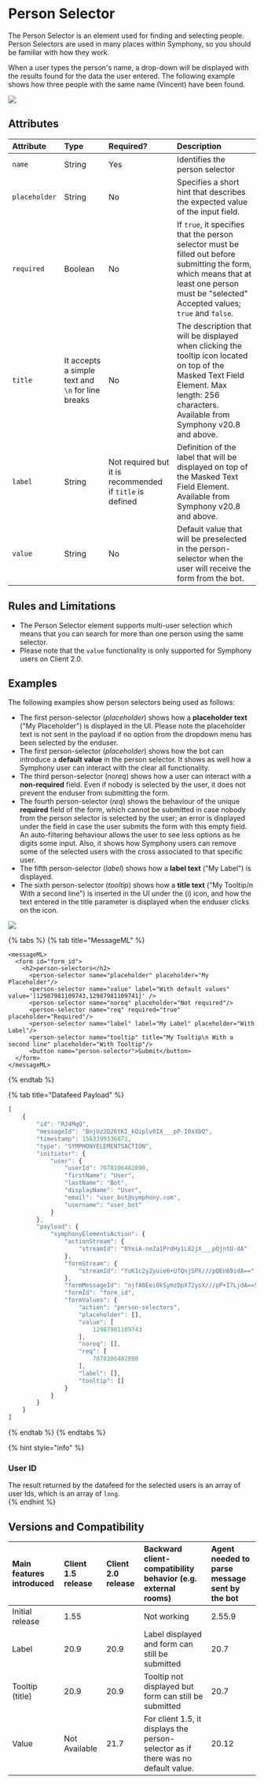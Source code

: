 # Person Selector

The Person Selector is an element used for finding and selecting people. Person Selectors are used in many places within Symphony, so you should be familiar with how they work.

When a user types the person's name, a drop-down will be displayed with the results found for the data the user entered. The following example shows how three people with the same name \(Vincent\) have been found.

![](../../../.gitbook/assets/84f1915-person.jpg)

## Attributes

| Attribute | Type | Required? | Description |
| :--- | :--- | :--- | :--- |
| `name` | String | Yes | Identifies the person selector |
| `placeholder` | String | No | Specifies a short hint that describes the expected value of the input field. |
| `required` | Boolean | No | If `true`, it specifies that the person selector must be filled out before submitting the form, which means that at least one person must be "selected" Accepted values; `true` and `false`. |
| `title` | It accepts a simple text and `\n` for line breaks | No | The description that will be displayed when clicking the tooltip icon located on top of the Masked Text Field Element. Max length: 256 characters. Available from Symphony v20.8 and above. |
| `label` | String | Not required but it is recommended if `title` is defined | Definition of the label that will be displayed on top of the Masked Text Field Element. Available from Symphony v20.8 and above. |
| `value` | String | No | Default value that will be preselected in the person-selector when the user will receive the form from the bot. |

## Rules and Limitations

* The Person Selector element supports multi-user selection which means that you can search for more than one person using the same selector.
* Please note that the `value` functionality is only supported for Symphony users on Client 2.0.

## Examples

The following examples show person selectors being used as follows:

* The first person-selector \(_placeholder_\) shows how a **placeholder text** \("My Placeholder"\) is displayed in the UI. Please note the placeholder text is not sent in the payload if no option from the dropdown menu has been selected by the enduser.
* The first person-selector \(_placeholder_\) shows how the bot can introduce a **default value** in the person selector. It shows as well how a Symphony user can interact with the clear all functionality.
* The third person-selector \(_noreq_\) shows how a user can interact with a **non-required** field. Even if nobody is selected by the user, it does not prevent the enduser from submitting the form.
* The fourth person-selector \(_req_\) shows the behaviour of the unique **required** field of the form, which cannot be submitted in case nobody from the person selector is selected by the user; an error is displayed under the field in case the user submits the form with this empty field. An auto-filtering behaviour allows the user to see less options as he digits some input. Also, it shows how Symphony users can remove some of the selected users with the cross associated to that specific user.
* The fifth person-selector \(_label_\) shows how a **label text** \("My Label"\) is displayed.
* The sixth person-selector \(_tooltip_\) shows how a **title text** \("My Tooltip/n With a second line"\) is inserted in the UI under the \(i\) icon, and how the text entered in the title parameter is displayed when the enduser clicks on the icon.

![](../../../.gitbook/assets/person-selector-with-default.gif)

{% tabs %}
{% tab title="MessageML" %}
```markup
<messageML>
  <form id="form_id">
    <h2>person-selectors</h2>
      <person-selector name="placeholder" placeholder="My Placeholder"/>
      <person-selector name="value" label="With default values" value='[12987981109743,12987981109741]' />
      <person-selector name="noreq" placeholder="Not required"/>
      <person-selector name="req" required="true" placeholder="Required"/>
      <person-selector name="label" label="My Label" placeholder="With Label"/>
      <person-selector name="tooltip" title="My Tooltip\n With a second line" placeholder="With Tooltip"/>
      <button name="person-selector">Submit</button>
  </form>
</messageML>
```
{% endtab %}

{% tab title="Datafeed Payload" %}
```javascript
[
    {
        "id": "RJ4MqQ",
        "messageId": "BnjUz2Q26tKI_kQiplv0IX___pP-I0xXbQ",
        "timestamp": 1563399336872,
        "type": "SYMPHONYELEMENTSACTION",
        "initiator": {
            "user": {
                "userId": 7078106482890, 
                "firstName": "User",
                "lastName": "Bot",
                "displayName": "User",
                "email": "user_bot@symphony.com",
                "username": "user_bot"
            }
        },
        "payload": {
            "symphonyElementsAction": {
                "actionStream": {
                    "streamId": "0YeiA-neZa1PrdHy1L82jX___pQjntU-dA"
                },
                "formStream": {
                    "streamId": "YuK1c2y2yuie6+UfQnjSPX///pQEn69idA=="
                },
                "formMessageId": "ojfA0Eei0kSymzDpX72ysX///pP+I7LjdA==5615",
                "formId": "form_id",
                "formValues": {
                    "action": "person-selectors",
                    "placeholder": [],
                    "value": [
                        12987981109743
                    ],
                    "noreq": [],
                    "req": [
                        7078106482890
                    ],
                    "label": [],
                    "tooltip": []
                }
            }
        }
    }
]
```
{% endtab %}
{% endtabs %}

{% hint style="info" %}
### User ID

The result returned by the datafeed for the selected users is an array of user Ids, which is an array of `long`.  
{% endhint %}

## Versions and Compatibility

| Main features introduced | Client 1.5 release | Client 2.0 release | Backward client-compatibility behavior \(e.g. external rooms\) | Agent needed to parse message sent by the bot |
| :--- | :--- | :--- | :--- | :--- |
| Initial release | 1.55 |  | Not working | 2.55.9 |
| Label | 20.9 | 20.9 | Label displayed and form can still be submitted | 20.7 |
| Tooltip \(title\) | 20.9 | 20.9 | Tooltip not displayed but form can still be submitted | 20.7 |
| Value | Not Available | 21.7 | For client 1.5, it displays the person-selector as if there was no default value. | 20.12 |

